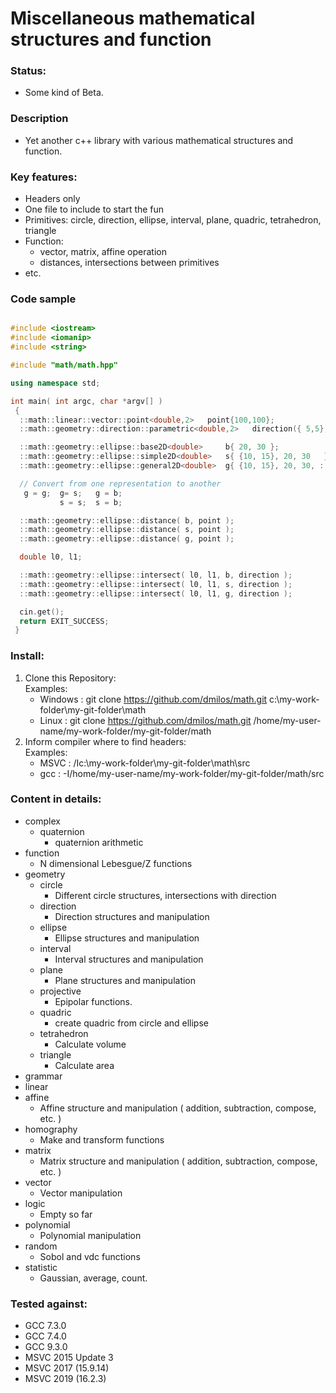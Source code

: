 # Miscellaneous mathematical structures and function

### Status:
- Some kind of Beta.

### Description
 - Yet another c++ library with various mathematical structures and function.

### Key features:
 - Headers only
  - One file to include to start the fun
  - Primitives: circle, direction, ellipse, interval, plane, quadric, tetrahedron, triangle
  - Function:
    - vector, matrix, affine operation
    - distances, intersections between primitives
  - etc.

### Code sample
```c++

#include <iostream>
#include <iomanip>
#include <string>

#include "math/math.hpp"

using namespace std;

int main( int argc, char *argv[] )
 {
  ::math::linear::vector::point<double,2>   point{100,100};
  ::math::geometry::direction::parametric<double,2>   direction({ 5,5}, { 1,2});

  ::math::geometry::ellipse::base2D<double>     b{ 20, 30 };
  ::math::geometry::ellipse::simple2D<double>   s{ {10, 15}, 20, 30   };
  ::math::geometry::ellipse::general2D<double>  g{ {10, 15}, 20, 30, ::math::geometry::deg2rad( 60 ) };

  // Convert from one representation to another
   g = g;  g= s;   g = b;
           s = s;  s = b;

  ::math::geometry::ellipse::distance( b, point );
  ::math::geometry::ellipse::distance( s, point );
  ::math::geometry::ellipse::distance( g, point );

  double l0, l1;

  ::math::geometry::ellipse::intersect( l0, l1, b, direction );
  ::math::geometry::ellipse::intersect( l0, l1, s, direction );
  ::math::geometry::ellipse::intersect( l0, l1, g, direction );

  cin.get();
  return EXIT_SUCCESS;
 }

```

### Install:
1. Clone this Repository: \
  Examples:
    - Windows : git clone https://github.com/dmilos/math.git c:\my-work-folder\my-git-folder\math
    - Linux   : git clone https://github.com/dmilos/math.git /home/my-user-name/my-work-folder/my-git-folder/math
2. Inform compiler where to find headers: \
  Examples:
   - MSVC : /Ic:\my-work-folder\my-git-folder\math\src
   - gcc  : -I/home/my-user-name/my-work-folder/my-git-folder/math/src

### Content in details:
  - complex
    - quaternion
      * quaternion arithmetic
  - function
      * N dimensional Lebesgue/Z functions
  - geometry
    - circle
      * Different circle structures, intersections with direction
    - direction
      * Direction structures and manipulation
    - ellipse
      * Ellipse structures and manipulation
    - interval
      * Interval structures and manipulation
    - plane
      * Plane structures and manipulation
    - projective
      * Epipolar functions.
    - quadric
      * create quadric from circle and ellipse
    - tetrahedron
      * Calculate volume
    - triangle
      * Calculate area
  - grammar
  - linear
   - affine
      * Affine structure and manipulation ( addition, subtraction, compose, etc. )
   - homography
      * Make and transform functions
   - matrix
       * Matrix structure and manipulation ( addition, subtraction, compose, etc. )
   - vector
      * Vector manipulation
  - logic
      * Empty so far
  - polynomial
      * Polynomial manipulation
  - random
      * Sobol and vdc functions
  - statistic
      * Gaussian, average, count.

### Tested against:
  - GCC 7.3.0
  - GCC 7.4.0
  - GCC 9.3.0
  - MSVC 2015 Update 3
  - MSVC 2017 (15.9.14)
  - MSVC 2019 (16.2.3)


